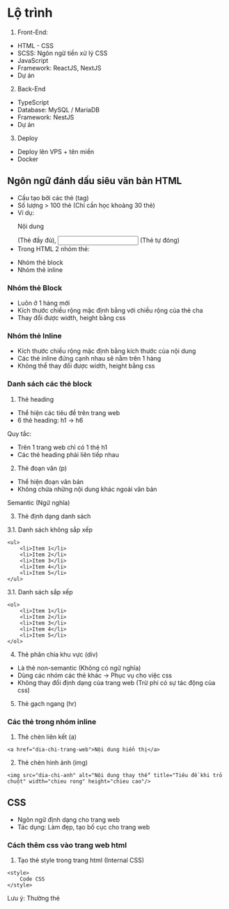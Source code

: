 # Lộ trình

1. Front-End:

- HTML - CSS
- SCSS: Ngôn ngữ tiền xử lý CSS
- JavaScript
- Framework: ReactJS, NextJS
- Dự án

2. Back-End

- TypeScript
- Database: MySQL / MariaDB
- Framework: NestJS
- Dự án

3. Deploy

- Deploy lên VPS + tên miền
- Docker

## Ngôn ngữ đánh dấu siêu văn bản HTML

- Cấu tạo bởi các thẻ (tag)
- Số lượng > 100 thẻ (Chỉ cần học khoảng 30 thẻ)
- Ví dụ: <p>Nội dung</p> (Thẻ đầy đủ), <input /> (Thẻ tự đóng)
- Trong HTML 2 nhóm thẻ:

* Nhóm thẻ block
* Nhóm thẻ inline

### Nhóm thẻ Block

- Luôn ở 1 hàng mới
- Kích thước chiều rộng mặc định bằng với chiều rộng của thẻ cha
- Thay đổi được width, height bằng css

### Nhóm thẻ Inline

- Kích thước chiều rộng mặc định bằng kích thước của nội dung
- Các thẻ inline đứng cạnh nhau sẽ nằm trên 1 hàng
- Không thể thay đổi được width, height bằng css

### Danh sách các thẻ block

1. Thẻ heading

- Thể hiện các tiêu đề trên trang web
- 6 thẻ heading: h1 -> h6

Quy tắc:

- Trên 1 trang web chỉ có 1 thẻ h1
- Các thẻ heading phải liên tiếp nhau

2. Thẻ đoạn văn (p)

- Thể hiện đoạn văn bản
- Không chứa những nội dung khác ngoài văn bản

Semantic (Ngữ nghĩa)

3. Thẻ định dạng danh sách

3.1. Danh sách không sắp xếp

```
<ul>
    <li>Item 1</li>
    <li>Item 2</li>
    <li>Item 3</li>
    <li>Item 4</li>
    <li>Item 5</li>
</ul>
```

3.1. Danh sách sắp xếp

```
<ol>
    <li>Item 1</li>
    <li>Item 2</li>
    <li>Item 3</li>
    <li>Item 4</li>
    <li>Item 5</li>
</ol>
```

4. Thẻ phân chia khu vực (div)

- Là thẻ non-semantic (Không có ngữ nghĩa)
- Dùng các nhóm các thẻ khác -> Phục vụ cho việc css
- Không thay đổi định dạng của trang web (Trừ phi có sự tác động của css)

5. Thẻ gạch ngang (hr)

### Các thẻ trong nhóm inline

1. Thẻ chèn liên kết (a)

```
<a href="dia-chi-trang-web">Nội dung hiển thị</a>
```

2. Thẻ chèn hình ảnh (img)

```
<img src="dia-chi-anh" alt="Nội dung thay thế" title="Tiêu đề khi trỏ chuột" width="chieu rong" height="chieu cao"/>
```

## CSS

- Ngôn ngữ định dạng cho trang web
- Tác dụng: Làm đẹp, tạo bố cục cho trang web

### Cách thêm css vào trang web html

1. Tạo thẻ style trong trang html (Internal CSS)

```
<style>
    Code CSS
</style>
```

Lưu ý: Thường thẻ <style> đặt trước thẻ </head>

2. Tạo file css sau đó liên kết với file html (External CSS)

```
<link href="duong-dan-toi-file-css" rel="stylesheet" />
```

3. Thêm css trực tiếp trong thẻ html thông qua thuộc tính style (Inline CSS)

### Selector (Bộ chọn)

- Chọn các phần tử html muốn định dạng trong trang web
- Trong tất cả các thẻ html luôn có 2 thuộc tính là id và class

Class được phép đặt nhiều trong cùng 1 thẻ html (Mỗi class cách nhau bởi dấu cách)
Id chỉ được phép đặt 1

Lưu ý: Không được đặt id, class bắt đầu bằng số và nên sử dụng Tiếng việt, dùng danh tù

1. id, class, tagname

id ==> #id
class ==> .class
tagname ==> tagname

2. Kết hợp selector

2.1. Kết hợp nằm trong

```
selector1 selector2 selector3 {
    code css
}

```

2.2. Kết hợp cha con

```
selector1 > selector2 > selector3 {
    code css
}
```

2.3. Kết hợp cùng cấp

```
selector1selector2selector3 {
    code css
}
```

2.4. Kết hợp kế thừa

```
selector1, selector2, selector3 {
    code css
}
```

2.5. Kết hợp ngang hàng nằm sau

```
selector1 ~ selector2 ~ selector3 {
    code css
}
```

2.6. Kết hợp ngang hàng liền kề

```
selector1 + selector2 + selector3 {
    code css
}
```

2.7. Attribute selector (Chọn theo thuộc tính của thẻ html)

tenthe[tenthuoctinh] --> Chọn thẻ html có thuộc tính
tenthe[tenthuoctinh="giatri"] --> Chọn thẻ html có thuộc tính bằng giá trị (So sánh tuyệt đối)
tenthe[tenthuoctinh^="giatri"] --> Chọn thẻ html có thuộc tính bắt đầu bằng giá trị
tenthe[tenthuoctinh*="giatri"] --> Chọn thẻ html có thuộc tính chứa giá trị
tenthe[tenthuoctinh$="giatri"] --> Chọn thẻ html có thuộc tính cuối cùng bằng giá trị

### Pseudo

- Phần tử giả (Pseudo Element)
  Cú pháp: selector::tenphantu
  - before
  - after
  - first-line
  - first-letter
  - selection
  - placeholder
- Lớp giả (Pseudo Class)
  Cú pháp: selector:tenlop

* hover, active, focus (Chỉ áp dụng với form)
* checked (Radio, Checkbox)
* disabled (Áp dụng với form)
* not --> loại trừ selector
* first-child --> Chọn phần tử con đầu tiên
* last-child --> Chọn phần tử con cuối cùng
* nth-child --> Chọn phần tử bất kỳ theo số thứ tự
* valid --> Thẻ input có nội dung (Kết hợp với required)

### Các thuộc tính định dạng văn bản

1. Thuộc tính color

- Thay đổi màu văn bản

2. Thuộc tính font-size

- Thay đổi cỡ chữ của văn bản
- Đơn vị:

* Tuyệt đối: px
* Tương đối: em, rem

Đơn vị em: Tỷ lệ với font-size của thẻ cha
Đơn vị rem: Tỷ lệ với font-size của mặc định trình duyệt

3. Thuộc tính line-height

- Thay đổi chiều cao của dòng văn bản
- Tỷ lệ với font-size của chính nó

4. Thuộc tính font-family

- Thay đổi font chữ của văn bản

5. Thuộc tính font-weight

- Thay đổi độ dày của văn bản

6. Thuộc tính font-style

- Thiết lập chữ nghiêng

7. Thuộc tính letter-spacing

- Thay đổi khoảng cách giữa các ký tự

8. Thuộc tính word-spacing

- Thay đổi khoảng cách giữa các từ

9. Thuộc tính word-wrap

- Wrap văn bản bị tràn

10. Thuộc tính text-indent

- Tạo khoảng cách của dòng đầu tiên trong văn bản so với lề trái

11. Thuộc tính text-align

- Căn chỉnh văn bản theo chiều ngang

* left
* center
* right
* justify

### Thuộc tính background

Thay đổi nền của phần tử html: màu, ảnh

1. background-color

Thay đổi màu nền

2. background-image

Thay đổi hình nền

3. background-repeat

Thay đổi chế độ lặp của hình nền

4. background-position

Thay đổi vị trí của background

5. background-size

Thay đổi kích thước của ảnh nền

6. background-attachment

Cố định hình nền khi kéo thanh cuộn

7. background

background: color image repeat position / size attachment

### Thuộc tính border

Tạo đường viền cho phần tử html

Border = width + style + color

- border-width --> Độ dày của bordeer
- border-style --> Kiểu (solid, dashed, dotted, double)
- border-color --> Màu của border (Mặc định màu đen)

Thuộc tính mở rộng (của 3 thuộc tính trên)

border-{side}-width
border-{side}-style
border-{side}-color

side: cạnh (top, left, right, bottom)

- border-top-width
- border-left-width
- border-right-width
- border-bottom-width

- border-top-style
- border-left-style
- border-right-style
- border-bottom-style

- border-top-color
- border-left-color
- border-right-color
- border-bottom-color

Thuộc tính viết tắt

- border: width style color
- border-{side}: width style color

side: cạnh (top, left, right, bottom)

==>

- border-top
- border-left
- border-right
- border-bottom

### Thuộc tính border-radius

Bo góc các phần tử html

border-radius: giatri

Nếu hình vuông và border-radius >= 50% ==> Tạo thành hình tròn

### Thuộc tính width - height

- width: Chiều rộng
- height: Chiều cao
- Đơn vị: px, % (Tỷ lệ theo width, height của thẻ cha), vw, vh

Lưu ý: width, height chỉ tác dụng với các thẻ block

inline không thay đổi được width, height. Muốn thay đổi phải chuyển thành block (đổi thẻ html, display: block hoặc display: inline-block)

Đơn vị vw = viewport width
Đơn vị vh = viewport height

### padding - margin

- padding: Tạo khoảng cách đệm giữa border và nội dung của thẻ html
- margin: Tạo khoảng cách lề bên ngoài border so với thẻ html khác

Lưu ý:

- padding, margin không có tác dụng top và bottom với thẻ inline
- Nếu dùng đơn vị % --> Tỷ lệ với width của thẻ cha

Các thuộc tính mở rộng

- padding-top
- padding-left
- padding-right
- padding-bottom

- margin-top
- margin-left
- margin-right
- margin-bottom

Lưu ý margin

- Cho phép giá trị âm
- Có giá trị auto

### Box model

- Mặc định khi set width, height --> Kích thước của content
- Muốn đổi theo kích thước của border dùng thuộc tính box-sizing

### Reset CSS

- Mặc định các trình duyệt sẽ có sẵn css để tác động với các thẻ html --> Vỡ layout
- Nên reset tất cả các thẻ html về mặc định:

* padding: 0;
* margin: 0;
* box-sizing: border-box
* border: 0;

### Display

- block
- inline
- inline-block
- none

### Flex (Flexible Box Module)

- Kỹ thuật chia layout (bố cục) trang web một cách linh hoạt và mềm dẻo (Giải quyết các nhược điểm của các cách cũ: inline-block, float)
- Cấu tạo flex

* Trục: Trục chính và trục vuông góc, vị trí trục (start, center, end)
* Flex container và Flex item

1. Các thuộc tính trong nhóm flex container

- display: flex --> Kích hoạt flexbox
- flex-direction: Chọn hướng cho trục chính (Mặc định row = nằm ngang)

* row: Nằm ngang theo chiều từ trái sang phải
* row-reserse: Nằm ngang theo chiều từ phải sang trái (Đảo ngược)
* column: Nằm dọc theo chiều từ trên xuống dưới
* column-reverse: Nằm dọc theo chiều từ dưới lên trên

- justify-content: Căn chỉnh các item theo hướng song song với trục chính

* flex-start
* center
* flex-end
* space-around
* space-between
* space-evenly

- align-items: Căn chỉnh các item theo hướng song song với trục cross (Vuông góc với trục chính)

* stretch
* flex-start
* center
* baseline
* flex-end

- flex-wrap: Wrap các item khi vượt quá ra khỏi kích thước container (Xuống dòng)

* nowrap
* wrap
* wrap-reverse

- gap: Căn chỉnh khoảng cách giữa các item
- row-gap: Căn chỉnh gap theo hàng
- column-gap: Căn chỉnh gap theo cột

2. Các thuộc tính trong nhóm flex item

- flex-grow: Tính toán tỉ lệ của item để lấp đầy khoảng cách còn trống của container
- flex-shrink: Tính toán tỉ lệ để tự động co lại các item khi bị tràn ra ngoài container
- flex-basis: Thiết lập kích thước ban đầu cho các item
- order: Sắp xếp vị trí các item theo mong muốn
